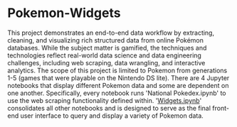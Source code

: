 # Pokemon-Widgets
This project demonstrates an end-to-end data workflow by extracting, cleaning, and visualizing rich structured data from online Pokémon databases. While the subject matter is gamified, the techniques and technologies reflect real-world data science and data engineering challenges, including web scraping, data wrangling, and interactive analytics.
The scope of this project is limited to Pokemon from generations 1-5 (games that were playable on the Nintendo DS lite).
There are 4 Jupyter notebooks that display different Pokemon data and some are dependent on one another. Specifically, every notebook runs  'National Pokedex.ipynb' to use the web scraping functionality defined within. 
'[Widgets.ipynb](https://github.com/thomasbase/Pokemon-Widgets/blob/main/Widgets.ipynb)' consolidates all other notebooks and is designed to serve as the final front-end user interface to query and display a variety of Pokemon data.